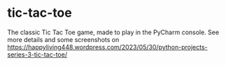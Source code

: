 # tic-tac-toe
The classic Tic Tac Toe game, made to play in the PyCharm console. 
See more details and some screenshots on https://happyliving448.wordpress.com/2023/05/30/python-projects-series-3-tic-tac-toe/
